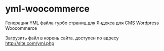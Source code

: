 # yml-woocommerce
Генерация YML файла турбо страниц для Яндекса для CMS Wordpress Woocommerce

Загрузить файл в корень сайта. доступен по адресу http://site.com/yml.php
